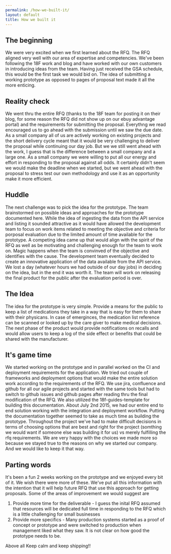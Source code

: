 ```yaml
---
permalink: /how-we-built-it/
layout: default
title: How we built it
---
```

## The beginning
We were very excited when we first learned about the RFQ. The RFQ aligned very well with our area of expertise and competencies. We've been following the 18F work and blog and have worked with our own customers in introducing ideas from the team. Having just received the GSA schedule, this would be the first task we would bid on. The idea of submitting a working prototype as opposed to pages of proposal text made it all the more enticing.

## Reality check
We went thru the entire RFQ (thanks to the 18F team for posting it on their blog, for some reason the RFQ did not show up on our ebuy advantage portal) and the requirements for submitting the proposal. Everythng we read encouraged us to go ahead with the submission until we saw the due date. As a small company all of us are actively working on existing projects and the short delivery cycle meant that it would be very challenging to deliver the proposal while continuing our day job. But we we still went ahead with the work, I guess that is the difference between a small company and a large one. As a small company we were willing to put all our energy and effort in responding to the proposal against all odds. It certainly didn't seem we would make the deadline when we started, but we went ahead with the proposal to stress test our own methodology and use it as an opportunity make it more efficient.

## Huddle
The next challenge was to pick the idea for the prototype. 
The team brainstormed on possible ideas and approaches for the prototype documented here. While the idea of ingesting the data from the API service and listing it sounded attractive as it would have allowed the development team to focus on work items related to meeting the objective and criteria for porposal evaluation due to the limited amount of time available for the prototype. A competing idea came up that would align with the spirit of the RFQ as well as be motivating and challenging enough for the team to work on. Magic happens when the team is convinved of the objective and identifies with the cause. The development team eventually decided to create an innovative application of the data available from the API service. We lost a day (whatever hours we had outside of our day jobs) in deciding on the idea, but in the end it was worth it. The team will work on releasing the final product for the public after the evaluation period is over.

## The Idea 
The idea for the prototype is very simple. Provide a means for the public to keep a list of medications they take in a way that is easy for them to share with their physicans. In case of emerginces, the medication list reference can be scanned or looked up by the care giver to make medical decisions.
The next phase of the product would provide notifications on recalls and would allow users to keep a log of the side effect or benefits that could be shared with the manufacturer.

## It's game time
We started working on the prototype and in parallel worked on the CI and deployment requirements for the application. We tried out couple of frameworks and deployment options that would make the entire solution work according to the requirements of the RFQ. We use jira, confluence and github for all our agile projects and started with the same tools but had to switch to github issues and github pages after reading thru the final modification of the RFQ. We also utilized the 18f-guides-template for building this documentation. About July 2nd 2015, we had our entire end to end solution working with the integration and deployment workflow. Putting the documentation together seemed to take as much time as building the prototype. Throughout the project we've had to make difficult decisions in terms of choosing options that are best and right for the project (somthing we would want if someone else was building it for us) vs merely fulfilling the rfq requirements. We are very happy with the choices we made more so because we stayed true to the reasons on why we started our company. And we would like to keep it that way.


## Parting words
It's been a fun 2 weeks working on the prototype and we enjoyed every bit of it. We wish there were more of these. We've put all this information with the intention that it will help future RFQ that use this approach for getting proposals. Some of the areas of improvement we would suggest are
1. Provide more time for the deliverable - I guess the inital RFQ assumed that resources will be dedicated full time in responding to the RFQ which is a little challenging for small businesses
2. Provide more specifics - Many production systems started as a proof of concept or prototype and were switched to production when management liked what they saw. It is not clear on how good the prototype needs to be. 

Above all 
Keep calm and keep shipping!!